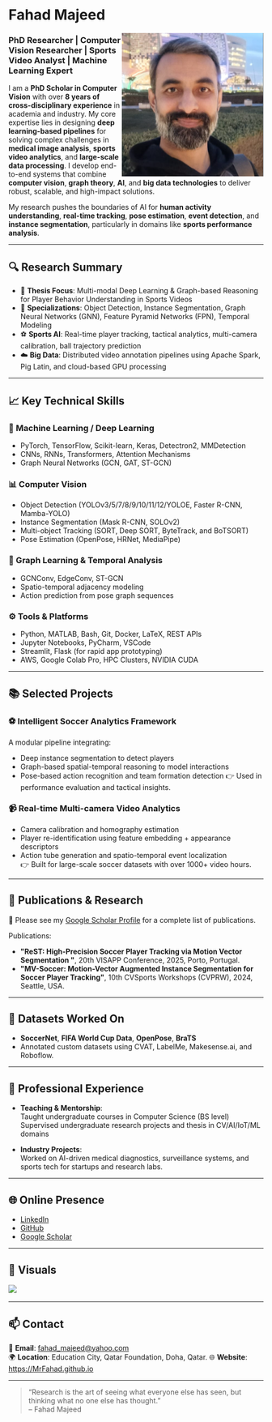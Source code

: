 # Fahad Majeed

<a><img src="Fahad.png" width="280" align="right"></a>

### PhD Researcher | Computer Vision Researcher | Sports Video Analyst | Machine Learning Expert

I am a **PhD Scholar in Computer Vision** with over **8 years of cross-disciplinary experience** in academia and industry. My core expertise lies in designing **deep learning-based pipelines** for solving complex challenges in **medical image analysis**, **sports video analytics**, and **large-scale data processing**. I develop end-to-end systems that combine **computer vision**, **graph theory**, **AI**, and **big data technologies** to deliver robust, scalable, and high-impact solutions.

My research pushes the boundaries of AI for **human activity understanding**, **real-time tracking**, **pose estimation**, **event detection**, and **instance segmentation**, particularly in domains like **sports performance analysis**.

---

## 🔍 Research Summary

- 📌 **Thesis Focus**: Multi-modal Deep Learning & Graph-based Reasoning for Player Behavior Understanding in Sports Videos  
- 🧠 **Specializations**: Object Detection, Instance Segmentation, Graph Neural Networks (GNN), Feature Pyramid Networks (FPN), Temporal Modeling  
- ⚽ **Sports AI**: Real-time player tracking, tactical analytics, multi-camera calibration, ball trajectory prediction  
- ☁️ **Big Data**: Distributed video annotation pipelines using Apache Spark, Pig Latin, and cloud-based GPU processing

---

## 📈 Key Technical Skills

### 🧠 Machine Learning / Deep Learning
- PyTorch, TensorFlow, Scikit-learn, Keras, Detectron2, MMDetection
- CNNs, RNNs, Transformers, Attention Mechanisms
- Graph Neural Networks (GCN, GAT, ST-GCN)

### 📊 Computer Vision
- Object Detection (YOLOv3/5/7/8/9/10/11/12/YOLOE, Faster R-CNN, Mamba-YOLO)
- Instance Segmentation (Mask R-CNN, SOLOv2)
- Multi-object Tracking (SORT, Deep SORT, ByteTrack, and BoTSORT)
- Pose Estimation (OpenPose, HRNet, MediaPipe)

### 🔗 Graph Learning & Temporal Analysis
- GCNConv, EdgeConv, ST-GCN
- Spatio-temporal adjacency modeling
- Action prediction from pose graph sequences

### ⚙️ Tools & Platforms
- Python, MATLAB, Bash, Git, Docker, LaTeX, REST APIs
- Jupyter Notebooks, PyCharm, VSCode
- Streamlit, Flask (for rapid app prototyping)
- AWS, Google Colab Pro, HPC Clusters, NVIDIA CUDA

---

## 📚 Selected Projects

### ⚽ Intelligent Soccer Analytics Framework
A modular pipeline integrating:
- Deep instance segmentation to detect players
- Graph-based spatial-temporal reasoning to model interactions
- Pose-based action recognition and team formation detection
👉 Used in performance evaluation and tactical insights.

### 📹 Real-time Multi-camera Video Analytics
- Camera calibration and homography estimation
- Player re-identification using feature embedding + appearance descriptors
- Action tube generation and spatio-temporal event localization  
👉 Built for large-scale soccer datasets with over 1000+ video hours.

---

## 🧪 Publications & Research

📖 Please see my [Google Scholar Profile](https://tinyurl.com/38jbwxvx) for a complete list of publications.

Publications:
- **"ReST: High-Precision Soccer Player Tracking via Motion Vector Segmentation "**, 20th VISAPP Conference, 2025, Porto, Portugal.
- **"MV-Soccer: Motion-Vector Augmented Instance Segmentation for Soccer Player Tracking"**, 10th CVSports Workshops (CVPRW), 2024, Seattle, USA.

---

## 🧬 Datasets Worked On

- **SoccerNet**, **FIFA World Cup Data**, **OpenPose**, **BraTS**
- Annotated custom datasets using CVAT, LabelMe, Makesense.ai, and Roboflow.

---

## 💼 Professional Experience

- **Teaching & Mentorship**:  
  Taught undergraduate courses in Computer Science (BS level)  
  Supervised undergraduate research projects and thesis in CV/AI/IoT/ML domains  

- **Industry Projects**:  
  Worked on AI-driven medical diagnostics, surveillance systems, and sports tech for startups and research labs.

---

## 🌐 Online Presence

- [LinkedIn](https://www.linkedin.com/in/fahad-majeed/)
- [GitHub](https://github.com/MrFahad)
- [Google Scholar](https://tinyurl.com/38jbwxvx)

---

## 📸 Visuals

<a><img src="1.png" width="1000"></a> <br>

---

## 📫 Contact

📧 **Email**: fahad_majeed@yahoo.com  
🌍 **Location**: Education City, Qatar Foundation, Doha, Qatar. 
🌐 **Website**: https://MrFahad.github.io

---

> “Research is the art of seeing what everyone else has seen, but thinking what no one else has thought.”  
> – Fahad Majeed
